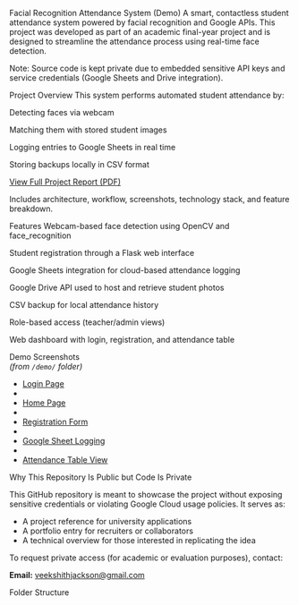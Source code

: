 Facial Recognition Attendance System (Demo)
A smart, contactless student attendance system powered by facial recognition and Google APIs.
This project was developed as part of an academic final-year project and is designed to streamline the attendance process using real-time face detection.

Note: Source code is kept private due to embedded sensitive API keys and service credentials (Google Sheets and Drive integration).

Project Overview
This system performs automated student attendance by:

Detecting faces via webcam

Matching them with stored student images

Logging entries to Google Sheets in real time

Storing backups locally in CSV format

[View Full Project Report (PDF)](./docs/FACIAL_RECOGNITION_ATTENDANCE_SYSTEM.pdf)

Includes architecture, workflow, screenshots, technology stack, and feature breakdown.

Features
Webcam-based face detection using OpenCV and face_recognition

Student registration through a Flask web interface

Google Sheets integration for cloud-based attendance logging

Google Drive API used to host and retrieve student photos

CSV backup for local attendance history

Role-based access (teacher/admin views)

Web dashboard with login, registration, and attendance table

Demo Screenshots  
*(from `/demo/` folder)*

- [Login Page](./demo/sign-in.png)
- 
- [Home Page](./demo/homepage.png)
- 
- [Registration Form](./demo/registration.png)
- 
- [Google Sheet Logging](./demo/sheet.png)
- 
- [Attendance Table View](./demo/table_view.png)

 Why This Repository Is Public but Code Is Private

This GitHub repository is meant to showcase the project without exposing sensitive credentials or violating Google Cloud usage policies. It serves as:

- A project reference for university applications  
- A portfolio entry for recruiters or collaborators  
- A technical overview for those interested in replicating the idea  

To request private access (for academic or evaluation purposes), contact:

**Email:** [veekshithjackson@gmail.com](mailto:veekshithjackson@gmail.com)

Folder Structure
